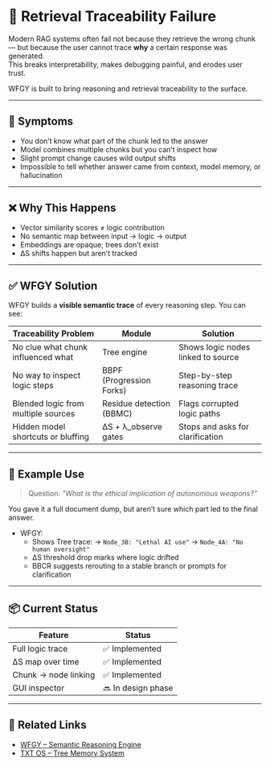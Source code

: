 # 🧠 Retrieval Traceability Failure

Modern RAG systems often fail not because they retrieve the wrong chunk — but because the user cannot trace **why** a certain response was generated.  
This breaks interpretability, makes debugging painful, and erodes user trust.

WFGY is built to bring reasoning and retrieval traceability to the surface.

---

## 🧨 Symptoms

- You don’t know what part of the chunk led to the answer
- Model combines multiple chunks but you can’t inspect how
- Slight prompt change causes wild output shifts
- Impossible to tell whether answer came from context, model memory, or hallucination

---

## ❌ Why This Happens

- Vector similarity scores ≠ logic contribution
- No semantic map between input → logic → output
- Embeddings are opaque; trees don’t exist
- ΔS shifts happen but aren’t tracked

---

## ✅ WFGY Solution

WFGY builds a **visible semantic trace** of every reasoning step. You can see:

| Traceability Problem | Module | Solution |
|----------------------|--------|----------|
| No clue what chunk influenced what | Tree engine | Shows logic nodes linked to source |
| No way to inspect logic steps | BBPF (Progression Forks) | Step-by-step reasoning trace |
| Blended logic from multiple sources | Residue detection (BBMC) | Flags corrupted logic paths |
| Hidden model shortcuts or bluffing | ΔS + λ_observe gates | Stops and asks for clarification |

---

## 🧪 Example Use

> Question: *"What is the ethical implication of autonomous weapons?"*

You gave it a full document dump, but aren’t sure which part led to the final answer.

- WFGY:
  - Shows Tree trace: → `Node_3B: "Lethal AI use"` → `Node_4A: "No human oversight"`  
  - ΔS threshold drop marks where logic drifted  
  - BBCR suggests rerouting to a stable branch or prompts for clarification

---

## 📦 Current Status

| Feature | Status |
|---------|--------|
| Full logic trace | ✅ Implemented |
| ΔS map over time | ✅ Implemented |
| Chunk → node linking | ✅ Implemented |
| GUI inspector | 🔜 In design phase |

---

## 🔗 Related Links

- [WFGY – Semantic Reasoning Engine](https://github.com/onestardao/WFGY)
- [TXT OS – Tree Memory System](https://github.com/onestardao/WFGY/tree/main/OS)

